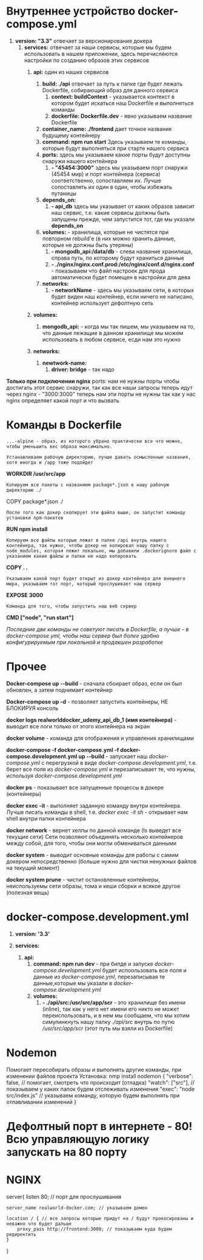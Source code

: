 # Внутреннее устройство docker-compose.yml

1. **version: "3.3"**  отвечает за версионирование докера
    1. **services:**     отвечает за наши сервисы, которые мы будем использовать в нашем приложении, здесь перечисляются настройки по созданию образов этих сервисов
        1. **api:** один из наших сервисов
            1. **build: ./api** отвечает за путь к папке где будет лежать Dockerfile, собирающий образ для данного сервиса
                1. **context: buildContext** - указывается контекст в котором будет искаться наш Dockerfile и выполняться команды
                1. **dockerfile: Dockerfile.dev** - явно указываем название Dockerfile
            1. **container_name: ./frontend** дает точное название будущему контейнеру
            1. **command: npm run start** Здесь указываем те команды, которые будут выполняться при старте нашего сервиса
            1. **ports:** здесь мы указываем какие порты будут доступны снаружи нашего контейнера
                1. **- "45454:3000"** здесь мы указываем порт снаружи (45454 мир) и порт контейнера (сервиса) соответственно, сопоставляем их. Лучше сопоставлять их один в один, чтобы избежать путаницы
            1. **depends_on:** 
                1. **- api_db** здесь мы указывает от каких образов зависит наш сервис, т.е. какие сервисы должны быть запущены прежде, чем запустится тот, где мы указали **depends_on**
            1. **volumes:** - хранилища, которые не чистятся при повторном rebuild'e (в них можно хранить данные, которые не должны быть утеряны)
                1. **- mongodb_api:/data/db** - слева название хранилища, справа путь, по которому будут храниться данные
                1. **- ./nginx/nginx.conf.prod:/etc/nginx/conf.d/nginx.conf** - показываем что файл настроек для прода автоматически будет помещен в настройки для дева
            1. **networks:**
                1. **- networkName** - здесь мы указываем сети, в которых будет виден наш контейнер, если ничего не написано, контейнер использует дефолтную сеть

        1. **volumes:**
            1. **mongodb_api:** - когда мы так пишем, мы указываем на то, что данные лежащие в данном хранилище мы можем использовать в любом сервисе, есди нам это нужно
        1. **networks:**
            1. **newtwork-name:**
                1. **driver: bridge** - так надо
    

**Только при подключении nginx**
         ports:  нам не нужны порты чтобы достигать этот сервис снаружи, так как все наши запросы теперь идут через nginx
            - "3000:3000"  теперь нам эти порты не нужны так как у нас nginx определяет какой порт и что вызвать

# Команды в Dockerfile

    ...-alpine - образ, из которого убрано практически все что можно, чтобы уменьшить вес образа максимально.

    Устанавливаем рабочую директорию, лучше давать осмысленные названия, хотя иногда и /app тоже подойдет

**WORKDIR /usr/src/app**


    Копируем все пакеты с названием package*.json в нашу рабочую директорию ./

COPY package*.json ./

    После того как докер скопирует эти файла выше, он запустит команду установки npm-пакетов 

**RUN npm install**

    Копируем все файлы которые лежат в папке /api внутрь нашего контейнера, так нужно, чтобы докер не копировал нашу папку с node_modules, которая лежит локально, мы добавили .dockerignore файл с указанием какие файлы и папки не надо копировать

**COPY . .**

    Указываем какой порт будет открыт из докер контейнера для внешнего мира, указываем тот порт, который прослушивает наш сервер

**EXPOSE 3000**

    Команда для того, чтобы запустить наш веб сервер

**CMD ["node", "run start"]**

*Последние две команды не советуют писать в Dockerfile, а лучше - в docker-compose.yml, чтобы наш сервер был более удобно конфигурируемым при локальной и продакшен разработке*

# Прочее

**Docker-compose up --build** - сначала сбоирает образ, если он был обновлен, а затем поднимает контейнер

**Docker-compose up -d** - позволяет запустить контейнеры, НЕ БЛОКИРУЯ консоль

**docker logs realworlddocker_udemy_api_db_1 (имя контейнера)** - выводит все логи только от этого контейнера на экран

**docker volume** - команда для отображения и управления хранилищами

**docker-compose -f docker-compose.yml -f docker-compose.development.yml up --build** - запускает наш *docker-compose.yml* c перегрузкой в виде *docker-compose.development.yml*, т.е. берет все поля из *docker-compose.yml* и перезаписывает те, что нужны, используя *docker-compose.development.yml*

**docker ps** - показывает все запущенные процессы в докере (контейнеры)

**docker exec -it <containerName> <command>** - выполняет заданную команду внутри контейнера. Лучше писать команды в shell, т.е. *docker exec -it <containerName> sh* - открывает нам shell внутри папки контейнера

**docker network** - вернет хелпы по данной команде (ls выведет все текущие сети)
    Сети позволяют объединять несколько контейнеров между собой, для того, чтобы они могли обмениваться данными

**docker system** - выводит основные команды для работы с самим докером непосредственно (больше нужно для чистки ненужных файлов на текущий момент)

**docker system prune** - чистит остановленные контейнеры, неиспользуемы сети образы, тома и кеши сборки и всякое другое (полезная вещь)

# docker-compose.development.yml
1. **version: '3.3'**

1. **services:**
    1. **api:**
        1. **command: npm run dev** - при билде и запуске *docker-compose.development.yml* будет испоользовать все поля и данные из *docker-compose.yml*, перезаписывая те данные,которые мы указали в *docker-compose.development.yml*
        1. **volumes:**
            1. **- ./api/src:/usr/src/app/scr** - это хранилище без имени (inline), так как у него нет имени его никто не может переиспользовать, и в нем мы сообщаем, что мы хотим симулинкнуть нашу папку *./api/src* внутрь по путю */usr/src/app/scr* (этот путь мы взяли из Dockerfile)
# Nodemon
Помогает пересобирать образы и выполнять другие команды, при изменении файлов проекта
Установка:
    nmp install nodemon
{
    "verbose": false, // помогает, смотреть что происходит (отладка)
    "watch": ["src"], // показываем у каких папок будем отслеживать изменения
    "exec": "node src/index.js" // указываем команду, которую будем выполнять при отлавливании изменений
}

# Дефолтный порт в интернете - 80! Всю управляющую логику запускать на 80 порту

# NGINX

server{
    listen 80; // порт для прослушивания

    server_name realworld-docker.com; // указываем домен

    location / { // все запросы которые придут на / будут прокосированы и неважно что будет дальше
        proxy_pass http://frontend:3000; // показываем куда будем редиректить
    }
}